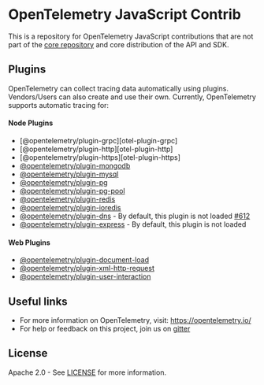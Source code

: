 # OpenTelemetry JavaScript Contrib
This is a repository for OpenTelemetry JavaScript contributions that are not part of the
[core repository](https://github.com/open-telemetry/opentelemetry-js) and
core distribution of the API and SDK.

## Plugins

OpenTelemetry can collect tracing data automatically using plugins. Vendors/Users can also create and use their own. Currently, OpenTelemetry supports automatic tracing for:

#### Node Plugins
- [@opentelemetry/plugin-grpc][otel-plugin-grpc]
- [@opentelemetry/plugin-http][otel-plugin-http]
- [@opentelemetry/plugin-https][otel-plugin-https]
- [@opentelemetry/plugin-mongodb][otel-plugin-mongodb]
- [@opentelemetry/plugin-mysql][otel-plugin-mysql]
- [@opentelemetry/plugin-pg][otel-plugin-pg]
- [@opentelemetry/plugin-pg-pool][otel-plugin-pg-pool]
- [@opentelemetry/plugin-redis][otel-plugin-redis]
- [@opentelemetry/plugin-ioredis][otel-plugin-ioredis]
- [@opentelemetry/plugin-dns][otel-plugin-dns] - By default, this plugin is not loaded [#612](https://github.com/open-telemetry/opentelemetry-js/issues/612)
- [@opentelemetry/plugin-express][otel-plugin-express] - By default, this plugin is not loaded

#### Web Plugins
- [@opentelemetry/plugin-document-load][otel-plugin-document-load]
- [@opentelemetry/plugin-xml-http-request][otel-plugin-xml-http-request]
- [@opentelemetry/plugin-user-interaction][otel-plugin-user-interaction]


## Useful links
- For more information on OpenTelemetry, visit: <https://opentelemetry.io/>
- For help or feedback on this project, join us on [gitter][node-gitter-url]

## License

Apache 2.0 - See [LICENSE][license-url] for more information.

[node-gitter-url]: https://gitter.im/open-telemetry/opentelemetry-node?utm_source=badge&utm_medium=badge&utm_campaign=pr-badge&utm_content=badge
[license-url]: https://github.com/open-telemetry/opentelemetry-js-contrib/blob/master/LICENSE
[otel-plugin-dns]: https://github.com/open-telemetry/opentelemetry-js-contrib/tree/master/plugins/node/opentelemetry-plugin-dns
[otel-plugin-document-load]: https://github.com/open-telemetry/opentelemetry-js-contrib/tree/master/plugins/web/opentelemetry-plugin-document-load
[otel-plugin-ioredis]: https://github.com/open-telemetry/opentelemetry-js-contrib/tree/master/plugins/node/opentelemetry-plugin-ioredis
[otel-plugin-mongodb]: https://github.com/open-telemetry/opentelemetry-js-contrib/tree/master/plugins/node/opentelemetry-plugin-mongodb
[otel-plugin-mysql]: https://github.com/open-telemetry/opentelemetry-js-contrib/tree/master/plugins/node/opentelemetry-plugin-mysql
[otel-plugin-pg-pool]: https://github.com/open-telemetry/opentelemetry-js-contrib/tree/master/plugins/node/opentelemetry-plugin-pg-pool
[otel-plugin-pg]: https://github.com/open-telemetry/opentelemetry-js-contrib/tree/master/plugins/node/opentelemetry-plugin-pg
[otel-plugin-redis]: https://github.com/open-telemetry/opentelemetry-js-contrib/tree/master/plugins/node/opentelemetry-plugin-redis
[otel-plugin-user-interaction]: https://github.com/open-telemetry/opentelemetry-js-contrib/tree/master/plugins/web/opentelemetry-plugin-user-interaction
[otel-plugin-xml-http-request]: https://github.com/open-telemetry/opentelemetry-js-contrib/tree/master/plugins/web/opentelemetry-plugin-xml-http-request
[otel-plugin-express]: https://github.com/open-telemetry/opentelemetry-js-contrib/tree/master/plugins/node/opentelemetry-plugin-express
